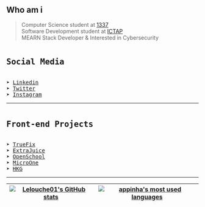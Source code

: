 
## Who am i

> Computer Science student at [1337](https://1337.ma/) \
> Software Development student at [ICTAP](http://ictap.ma/) \
> MEARN Stack Developer & Interested in Cybersecurity

<pre>
<h2>Social Media</h2>
➤ <a href = "https://www.linkedin.com/in/amine01/">Linkedin</a>
➤ <a href = "https://twitter.com/Lelouche01">Twitter</a>
➤ <a href = "https://instagram.com/Lelouche0x1">Instagram</a>
</pre>
---------------
<pre>
<h2>Front-end Projects</h2>
➤ <a href = "https://lelouche01.github.io/TrueFix/">TrueFix</a>
➤ <a href = "https://lelouche01.github.io/ExtraJuice">ExtraJuice</a>
➤ <a href = "https://lelouche01.github.io/OpenSchool">OpenSchool</a>
➤ <a href = "https://lelouche01.github.io/MicroOne">MicroOne</a>
➤ <a href = "https://lelouche01.github.io/HKG/">HKG</a>
</pre>

---------------
| [![Lelouche01's GitHub stats](https://github-readme-stats.vercel.app/api?username=Lelouche01&count_private=true&show_icons=true&hide=issues&hide_border=true&theme=jolly)](https://github.com/Lelouche01?tab=repositories) | [![appinha's most used languages](https://github-readme-stats.vercel.app/api/top-langs/?username=Lelouche01&layout=compact&hide_border=true&theme=jolly)](https://github.com/Lelouche01?tab=repositories) |
|:-:|:-:|
